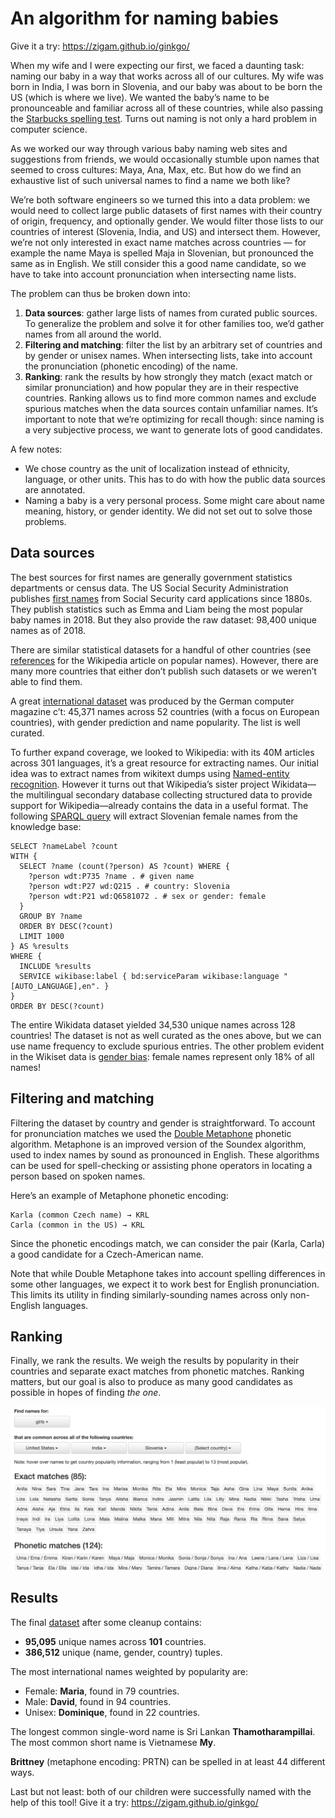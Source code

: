 # An algorithm for naming babies
Give it a try: https://zigam.github.io/ginkgo/

When my wife and I were expecting our first, we faced a daunting task: naming our baby in a way that works across all of our cultures.  My wife was born in India, I was born in Slovenia, and our baby was about to be born the US (which is where we live).  We wanted the baby’s name to be pronounceable and familiar across all of these countries, while also passing the [Starbucks spelling test](https://www.thrillist.com/drink/nation/starbucks-spelling-tumblr-23-hilariously-misspelled-names-on-starbucks-coffee-cups).  Turns out naming is not only a hard problem in computer science.

As we worked our way through various baby naming web sites and suggestions from friends, we would occasionally stumble upon names that seemed to cross cultures: Maya, Ana, Max, etc.  But how do we find an exhaustive list of such universal names to find a name we both like?

We’re both software engineers so we turned this into a data problem: we would need to collect large public datasets of first names with their country of origin, frequency, and optionally gender.  We would filter those lists to our countries of interest (Slovenia, India, and US) and intersect them.  However, we’re not only interested in exact name matches across countries — for example the name Maya is spelled Maja in Slovenian, but pronounced the same as in English.  We still consider this a good name candidate, so we have to take into account pronunciation when intersecting name lists.

The problem can thus be broken down into:

1. **Data sources**: gather large lists of names from curated public sources.  To generalize the problem and solve it for other families too, we’d gather names from all around the world.
2. **Filtering and matching**: filter the list by an arbitrary set of countries and by gender or unisex names.  When intersecting lists, take into account the pronunciation (phonetic encoding) of the name.
3. **Ranking**: rank the results by how strongly they match (exact match or similar pronunciation) and how popular they are in their respective countries.  Ranking allows us to find more common names and exclude spurious matches when the data sources contain unfamiliar names.  It’s important to note that we’re optimizing for recall though: since naming is a very subjective process, we want to generate lots of good candidates.

A few notes:

- We chose country as the unit of localization instead of ethnicity, language, or other units.  This has to do with how the public data sources are annotated.
- Naming a baby is a very personal process.  Some might care about name meaning, history, or gender identity.  We did not set out to solve those problems.
## Data sources

The best sources for first names are generally government statistics departments or census data.  The US Social Security Administration publishes [first names](https://www.ssa.gov/OACT/babynames/background.html) from Social Security card applications since 1880s.  They publish statistics such as Emma and Liam being the most popular baby names in 2018.  But they also provide the raw dataset: 98,400 unique names as of 2018.

There are similar statistical datasets for a handful of other countries (see [references](https://en.wikipedia.org/wiki/List_of_most_popular_given_names#References) for the Wikipedia article on popular names).  However, there are many more countries that either don’t publish such datasets or we weren’t able to find them.

A great [international dataset](https://opendata.stackexchange.com/questions/4756/searching-for-lists-of-babynames-containing-huge-10k-amounts-of-unique-name/4757#4757) was produced by the German computer magazine c’t: 45,371 names across 52 countries (with a focus on European countries), with gender prediction and name popularity.  The list is well curated.

To further expand coverage, we looked to Wikipedia: with its 40M articles across 301 languages, it’s a great resource for extracting names.  Our initial idea was to extract names from wikitext dumps using [Named-entity recognition](https://en.wikipedia.org/wiki/Named-entity_recognition).  However it turns out that Wikipedia’s sister project Wikidata—the multilingual secondary database collecting structured data to provide support for Wikipedia—already contains the data in a useful format.  The following [SPARQL query](https://query.wikidata.org/#%0ASELECT%20%3FnameLabel%20%3Fcount%0AWITH%20%7B%0A%20%20SELECT%20%3Fname%20%28count%28%3Fperson%29%20AS%20%3Fcount%29%20WHERE%20%7B%0A%20%20%20%20%3Fperson%20wdt%3AP735%20%3Fname%20.%20%23%20given%20name%0A%20%20%20%20%3Fperson%20wdt%3AP27%20wd%3AQ215%20.%20%23%20country%3A%20Slovenia%0A%20%20%20%20%3Fperson%20wdt%3AP21%20wd%3AQ6581072%20.%20%23%20sex%20or%20gender%3A%20female%20%0A%20%20%7D%0A%20%20GROUP%20BY%20%3Fname%0A%20%20ORDER%20BY%20DESC%28%3Fcount%29%0A%20%20LIMIT%201000%0A%7D%20AS%20%25results%0AWHERE%20%7B%0A%20%20INCLUDE%20%25results%0A%20%20SERVICE%20wikibase%3Alabel%20%7B%20bd%3AserviceParam%20wikibase%3Alanguage%20%22%5BAUTO_LANGUAGE%5D%2Cen%22.%20%7D%0A%7D%0AORDER%20BY%20DESC%28%3Fcount%29) will extract Slovenian female names from the knowledge base:


    SELECT ?nameLabel ?count
    WITH {
      SELECT ?name (count(?person) AS ?count) WHERE {
        ?person wdt:P735 ?name . # given name
        ?person wdt:P27 wd:Q215 . # country: Slovenia
        ?person wdt:P21 wd:Q6581072 . # sex or gender: female 
      }
      GROUP BY ?name
      ORDER BY DESC(?count)
      LIMIT 1000
    } AS %results
    WHERE {
      INCLUDE %results
      SERVICE wikibase:label { bd:serviceParam wikibase:language "[AUTO_LANGUAGE],en". }
    }
    ORDER BY DESC(?count)

The entire Wikidata dataset yielded 34,530 unique names across 128 countries!  The dataset is not as well curated as the ones above, but we can use name frequency to exclude spurious entries.  The other problem evident in the Wikiset data is [gender bias](https://suegardner.org/2011/02/19/nine-reasons-why-women-dont-edit-wikipedia-in-their-own-words/): female names represent only 18% of all names!

## Filtering and matching

Filtering the dataset by country and gender is straightforward.  To account for pronunciation matches we used the [Double Metaphone](https://en.wikipedia.org/wiki/Metaphone#Double_Metaphone) phonetic algorithm.  Metaphone is an improved version of the Soundex algorithm, used to index names by sound as pronounced in English.  These algorithms can be used for spell-checking or assisting phone operators in locating a person based on spoken names.

Here’s an example of Metaphone phonetic encoding:

    Karla (common Czech name) → KRL
    Carla (common in the US) → KRL

Since the phonetic encodings match, we can consider the pair (Karla, Carla) a good candidate for a Czech-American name.

Note that while Double Metaphone takes into account spelling differences in some other languages, we expect it to work best for English pronunciation.  This limits its utility in finding similarly-sounding names across only non-English languages.

## Ranking

Finally, we rank the results.  We weigh the results by popularity in their countries and separate exact matches from phonetic matches.  Ranking matters, but our goal is also to produce as many good candidates as possible in hopes of finding *the one*.


<kbd>
  <img src="https://raw.githubusercontent.com/zigam/ginkgo/gh-pages/images/screenshot.png" />
</kbd>

## Results

The final [dataset](https://github.com/zigam/ginkgo/blob/gh-pages/data/generated/names.json) after some cleanup contains:

- **95,095** unique names across **101** countries.
- **386,512** unique (name, gender, country) tuples.

The most international names weighted by popularity are:

- Female: **Maria**, found in 79 countries.
- Male: **David**, found in 94 countries.
- Unisex: **Dominique**, found in 22 countries.

The longest common single-word name is Sri Lankan **Thamotharampillai**.
The most common short name is Vietnamese **My**.

**Brittney** (metaphone encoding: PRTN) can be spelled in at least 44 different ways.

Last but not least: both of our children were successfully named with the help of this tool!
Give it a try: https://zigam.github.io/ginkgo/

